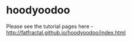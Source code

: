 hoodyoodoo
==========

Please see the tutorial pages here - http://fatfractal.github.io/hoodyoodoo/index.html


